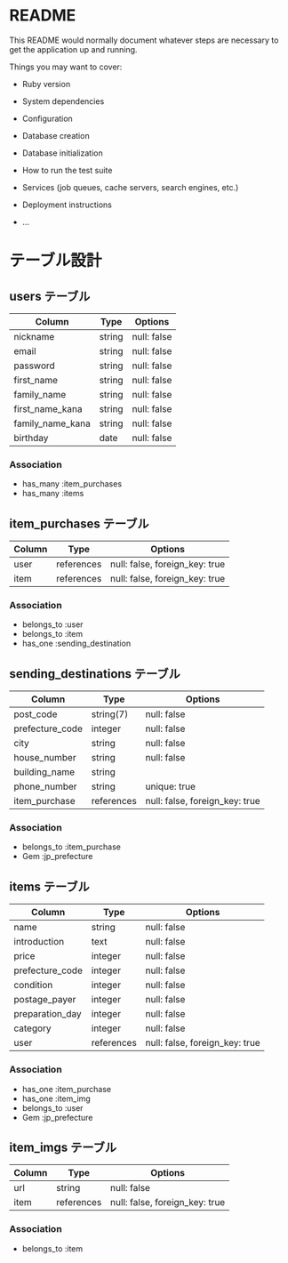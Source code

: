 # README

This README would normally document whatever steps are necessary to get the
application up and running.

Things you may want to cover:

* Ruby version

* System dependencies

* Configuration

* Database creation

* Database initialization

* How to run the test suite

* Services (job queues, cache servers, search engines, etc.)

* Deployment instructions

* ...


# テーブル設計


## users テーブル

| Column           | Type   | Options     |
| --------         | ------ | ----------- |
| nickname         | string | null: false |
| email            | string | null: false |
| password         | string | null: false |
| first_name       | string | null: false |
| family_name      | string | null: false |
| first_name_kana  | string | null: false |
| family_name_kana | string | null: false |
| birthday         | date   | null: false |

### Association
- has_many :item_purchases
- has_many :items


## item_purchases テーブル
| Column   | Type       | Options                        |
| -------- | ------     | -----------                    |
| user     | references | null: false, foreign_key: true |
| item     | references | null: false, foreign_key: true |

### Association
- belongs_to :user
- belongs_to :item
- has_one :sending_destination


## sending_destinations テーブル

| Column          | Type       | Options      |
| --------        | ------     | -----------  |
| post_code       | string(7)  | null: false  |
| prefecture_code | integer    | null: false  |
| city            | string     | null: false  |
| house_number    | string     | null: false  |
| building_name   | string     |              |
| phone_number    | string     | unique: true |
| item_purchase   | references | null: false, foreign_key: true |

### Association
- belongs_to :item_purchase
- Gem :jp_prefecture


## items テーブル

| Column          | Type    | Options     |
| --------        | ------  | ----------- |
| name            | string  | null: false |
| introduction    | text    | null: false |
| price           | integer | null: false |
| prefecture_code | integer | null: false |
| condition       | integer | null: false |
| postage_payer   | integer | null: false |
| preparation_day | integer | null: false |
| category        | integer | null: false |
| user            | references | null: false, foreign_key: true |

### Association
- has_one :item_purchase
- has_one :item_img
- belongs_to :user
- Gem :jp_prefecture


## item_imgs テーブル

| Column   | Type   | Options     |
| -------- | ------ | ----------- |
| url      | string | null: false |
| item     | references | null: false, foreign_key: true |

### Association
- belongs_to :item